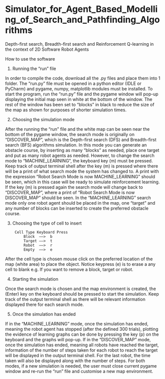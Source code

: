 # Simulator_for_Agent_Based_Modelling_of_Search_and_Pathfinding_Algorithms
Depth-first search, Breadth-first search and Reinforcement Q-learning in the context of 2D Software Robot Agents

How to use the software

1. Running the “run” file

In order to compile the code, download all the .py files and place them into 1 folder. The “run.py” file must be opened in a python editor (IDLE or PyCharm) and pygame, numpy, matplotlib modules must be installed. To start the program, run the “run.py” file and the pygame window will pop-up displaying the initial map seen in white at the bottom of the window. The rest of the window has been set to “blocks” in black to reduce the size of the map as shown for purposes of shorter simulation times.

2. Choosing the simulation mode

After the running the “run” file and the white map can be seen near the bottom of the pygame window, the search mode is originally on “DISCOVER_MAP”, which is the Depth-first search (DFS) and Breadth-first search (BFS) algorithms simulation. In this mode you can generate an obstacle course, by inserting as many “blocks” as needed, place one target and put as many robot agents as needed. However, to change the search mode to “MACHINE_LEARNING”, the keyboard key (m) must be pressed. Keep track of output terminal shell after the key (m) is pressed where there will be a print of what search mode the system has changed to. A print with the expression “Robot Search Mode is now MACHINE_LEARNING” should be seen, which in this case will be ready to simulate reinforcement learning. If the key (m) is pressed again the search mode will change back to “DISCOVER_MAP”, where a print of “Robot Search Mode is now DISCOVER_MAP” should be seen. In the “MACHINE_LEARNING” search mode only one robot agent should be placed in the map, one “target” and any number of blocks can be inserted to create the preferred obstacle course.

3. Choosing the type of cell to insert

		Cell Type Keyboard Press
			Block  ——>  b
			Target ——>  t
			Robot  ——>  r
			Empty  ——>  e

After the cell type is chosen mouse click on the preferred location of the map (white area) to place the
object. Notice keypress (e) is to erase a any cell to blank e.g. If you want to remove a block, target or robot.

4. Starting the simulation

Once the search mode is chosen and the map environment is created, the (Enter) key on the
keyboard should be pressed to start the simulation. Keep track of the output terminal shell as
there will be relevant information displayed there for each search mode.

5. Once the simulation has ended

If in the “MACHINE_LEARNING” mode, once the simulation has ended, meaning the robot
agent has stopped (after the defined 300 trials), plotting the evidence of learning graphs can be done by pressing the key (p) on the keyboard and the graphs will pop-up. If in the “DISCOVER_MAP” mode, once the simulation has ended, meaning all robots have reached
the target, information of the number of steps taken for each robot to reach the target will be displayed in the output terminal shell. For the last robot, the time taken will also be displayed along with the number of steps. For both modes, if a new simulation is needed, the user must close current pygame window and re-run the “run” file and customise a new map environment.
